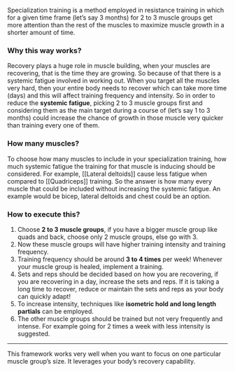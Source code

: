 Specialization training is a method employed in resistance training in which for a given time frame (let’s say 3 months) for 2 to 3 muscle groups get more attention than the rest of the muscles to maximize muscle growth in a shorter amount of time.

### Why this way works?

Recovery plays a huge role in muscle building, when your muscles are recovering, that is the time they are growing. So because of that there is a systemic fatigue involved in working out. When you target all the muscles very hard, then your entire body needs to recover which can take more time (days) and this will affect training frequency and intensity. So in order to reduce the **systemic fatigue**, picking 2 to 3 muscle groups first and considering them as the main target during a course of (let’s say 1 to 3 months) could increase the chance of growth in those muscle very quicker than training every one of them.

### How many muscles?
To choose how many muscles to include in your specialization training, how much systemic fatigue the training for that muscle is inducing should be considered. For example, [[Lateral deltoids]] cause less fatigue when compared to [[Quadriceps]] training. So the answer is how many every muscle that could be included without increasing the systemic fatigue. An example would be bicep, lateral deltoids and chest could be an option. 

### How to execute this?

1. Choose **2 to 3 muscle groups**, if you have a bigger muscle group like quads and back, choose only 2 muscle groups, else go with 3.
2. Now these muscle groups will have higher training intensity and training frequency.
3. Training frequency should be around **3 to 4 times** per week! Whenever your muscle group is healed, implement a training.
4. Sets and reps should be decided based on how you are recovering, if you are recovering in a day, increase the sets and reps. If it is taking a long time to recover, reduce or maintain the sets and reps as your body can quickly adapt!
5. To increase intensity, techniques like **isometric hold and long length partials** can be employed.
6. The other muscle groups should be trained but not very frequently and intense. For example going for 2 times a week with less intensity is suggested.

---

This framework works very well when you want to focus on one particular muscle group’s size. It leverages your body’s recovery capability.
